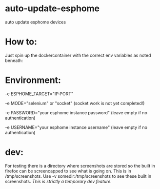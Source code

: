 # auto-update-esphome
auto update esphome devices 

# How to:
Just spin up the dockercontainer with the correct env variables as noted beneath:


# Environment:
-e ESPHOME_TARGET="IP:PORT"

-e MODE="selenium" or "socket" (socket work is not yet completed!)

-e PASSWORD="your esphome instance password" (leave empty if no authentication)

-e USERNAME="your esphome instance username" (leave empty if no authentication)



# dev:
For testing there is a directory where screenshots are stored so the built in firefox can be screencapped to see what is going on. This is in /tmp/screenshots. Use -v somedir:/tmp/screenshots to see these built in screenshots. _This is strictly a temporary dev feature._
